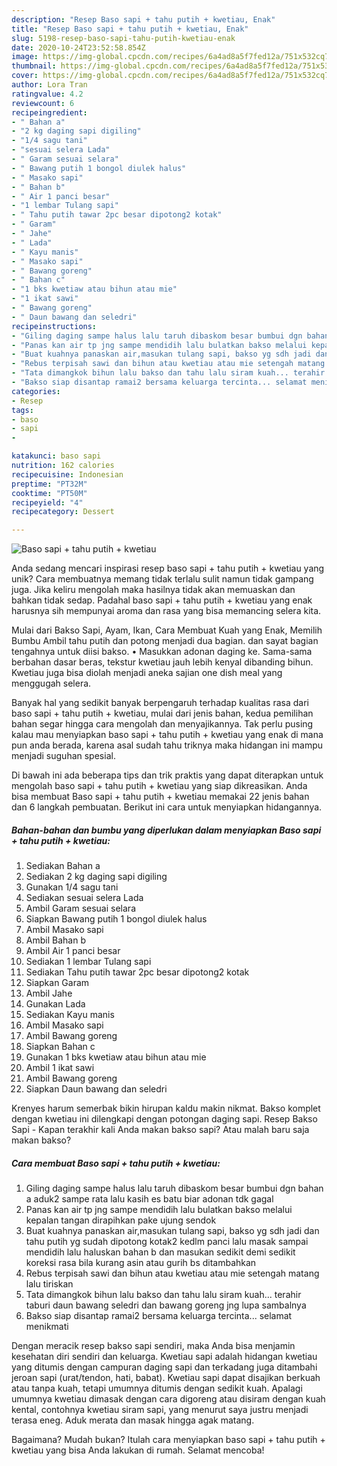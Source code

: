 ```yaml
---
description: "Resep Baso sapi + tahu putih + kwetiau, Enak"
title: "Resep Baso sapi + tahu putih + kwetiau, Enak"
slug: 5198-resep-baso-sapi-tahu-putih-kwetiau-enak
date: 2020-10-24T23:52:58.854Z
image: https://img-global.cpcdn.com/recipes/6a4ad8a5f7fed12a/751x532cq70/baso-sapi-tahu-putih-kwetiau-foto-resep-utama.jpg
thumbnail: https://img-global.cpcdn.com/recipes/6a4ad8a5f7fed12a/751x532cq70/baso-sapi-tahu-putih-kwetiau-foto-resep-utama.jpg
cover: https://img-global.cpcdn.com/recipes/6a4ad8a5f7fed12a/751x532cq70/baso-sapi-tahu-putih-kwetiau-foto-resep-utama.jpg
author: Lora Tran
ratingvalue: 4.2
reviewcount: 6
recipeingredient:
- " Bahan a"
- "2 kg daging sapi digiling"
- "1/4 sagu tani"
- "sesuai selera Lada"
- " Garam sesuai selara"
- " Bawang putih 1 bongol diulek halus"
- " Masako sapi"
- " Bahan b"
- " Air 1 panci besar"
- "1 lembar Tulang sapi"
- " Tahu putih tawar 2pc besar dipotong2 kotak"
- " Garam"
- " Jahe"
- " Lada"
- " Kayu manis"
- " Masako sapi"
- " Bawang goreng"
- " Bahan c"
- "1 bks kwetiaw atau bihun atau mie"
- "1 ikat sawi"
- " Bawang goreng"
- " Daun bawang dan seledri"
recipeinstructions:
- "Giling daging sampe halus lalu taruh dibaskom besar bumbui dgn bahan a aduk2 sampe rata lalu kasih es batu biar adonan tdk gagal"
- "Panas kan air tp jng sampe mendidih lalu bulatkan bakso melalui kepalan tangan dirapihkan pake ujung sendok"
- "Buat kuahnya panaskan air,masukan tulang sapi, bakso yg sdh jadi dan tahu putih yg sudah dipotong kotak2 kedlm panci lalu masak sampai mendidih lalu haluskan bahan b dan masukan sedikit demi sedikit koreksi rasa bila kurang asin atau gurih bs ditambahkan"
- "Rebus terpisah sawi dan bihun atau kwetiau atau mie setengah matang lalu tiriskan"
- "Tata dimangkok bihun lalu bakso dan tahu lalu siram kuah... terahir taburi daun bawang seledri dan bawang goreng jng lupa sambalnya"
- "Bakso siap disantap ramai2 bersama keluarga tercinta... selamat menikmati"
categories:
- Resep
tags:
- baso
- sapi
- 

katakunci: baso sapi  
nutrition: 162 calories
recipecuisine: Indonesian
preptime: "PT32M"
cooktime: "PT50M"
recipeyield: "4"
recipecategory: Dessert

---
```



![Baso sapi + tahu putih + kwetiau](https://img-global.cpcdn.com/recipes/6a4ad8a5f7fed12a/751x532cq70/baso-sapi-tahu-putih-kwetiau-foto-resep-utama.jpg)

Anda sedang mencari inspirasi resep baso sapi + tahu putih + kwetiau yang unik? Cara membuatnya memang tidak terlalu sulit namun tidak gampang juga. Jika keliru mengolah maka hasilnya tidak akan memuaskan dan bahkan tidak sedap. Padahal baso sapi + tahu putih + kwetiau yang enak harusnya sih mempunyai aroma dan rasa yang bisa memancing selera kita.

Mulai dari Bakso Sapi, Ayam, Ikan, Cara Membuat Kuah yang Enak, Memilih Bumbu Ambil tahu putih dan potong menjadi dua bagian. dan sayat bagian tengahnya untuk diisi bakso. • Masukkan adonan daging ke. Sama-sama berbahan dasar beras, tekstur kwetiau jauh lebih kenyal dibanding bihun. Kwetiau juga bisa diolah menjadi aneka sajian one dish meal yang menggugah selera.

Banyak hal yang sedikit banyak berpengaruh terhadap kualitas rasa dari baso sapi + tahu putih + kwetiau, mulai dari jenis bahan, kedua pemilihan bahan segar hingga cara mengolah dan menyajikannya. Tak perlu pusing kalau mau menyiapkan baso sapi + tahu putih + kwetiau yang enak di mana pun anda berada, karena asal sudah tahu triknya maka hidangan ini mampu menjadi suguhan spesial.


Di bawah ini ada beberapa tips dan trik praktis yang dapat diterapkan untuk mengolah baso sapi + tahu putih + kwetiau yang siap dikreasikan. Anda bisa membuat Baso sapi + tahu putih + kwetiau memakai 22 jenis bahan dan 6 langkah pembuatan. Berikut ini cara untuk menyiapkan hidangannya.

<!--inarticleads1-->

##### Bahan-bahan dan bumbu yang diperlukan dalam menyiapkan Baso sapi + tahu putih + kwetiau:

1. Sediakan  Bahan a
1. Sediakan 2 kg daging sapi digiling
1. Gunakan 1/4 sagu tani
1. Sediakan sesuai selera Lada
1. Ambil  Garam sesuai selara
1. Siapkan  Bawang putih 1 bongol diulek halus
1. Ambil  Masako sapi
1. Ambil  Bahan b
1. Ambil  Air 1 panci besar
1. Sediakan 1 lembar Tulang sapi
1. Sediakan  Tahu putih tawar 2pc besar dipotong2 kotak
1. Siapkan  Garam
1. Ambil  Jahe
1. Gunakan  Lada
1. Sediakan  Kayu manis
1. Ambil  Masako sapi
1. Ambil  Bawang goreng
1. Siapkan  Bahan c
1. Gunakan 1 bks kwetiaw atau bihun atau mie
1. Ambil 1 ikat sawi
1. Ambil  Bawang goreng
1. Siapkan  Daun bawang dan seledri


Krenyes harum semerbak bikin hirupan kaldu makin nikmat. Bakso komplet dengan kwetiau ini dilengkapi dengan potongan daging sapi. Resep Bakso Sapi - Kapan terakhir kali Anda makan bakso sapi? Atau malah baru saja makan bakso? 

<!--inarticleads2-->

##### Cara membuat Baso sapi + tahu putih + kwetiau:

1. Giling daging sampe halus lalu taruh dibaskom besar bumbui dgn bahan a aduk2 sampe rata lalu kasih es batu biar adonan tdk gagal
1. Panas kan air tp jng sampe mendidih lalu bulatkan bakso melalui kepalan tangan dirapihkan pake ujung sendok
1. Buat kuahnya panaskan air,masukan tulang sapi, bakso yg sdh jadi dan tahu putih yg sudah dipotong kotak2 kedlm panci lalu masak sampai mendidih lalu haluskan bahan b dan masukan sedikit demi sedikit koreksi rasa bila kurang asin atau gurih bs ditambahkan
1. Rebus terpisah sawi dan bihun atau kwetiau atau mie setengah matang lalu tiriskan
1. Tata dimangkok bihun lalu bakso dan tahu lalu siram kuah... terahir taburi daun bawang seledri dan bawang goreng jng lupa sambalnya
1. Bakso siap disantap ramai2 bersama keluarga tercinta... selamat menikmati


Dengan meracik resep bakso sapi sendiri, maka Anda bisa menjamin kesehatan diri sendiri dan keluarga. Kwetiau sapi adalah hidangan kwetiau yang ditumis dengan campuran daging sapi dan terkadang juga ditambahi jeroan sapi (urat/tendon, hati, babat). Kwetiau sapi dapat disajikan berkuah atau tanpa kuah, tetapi umumnya ditumis dengan sedikit kuah. Apalagi umumnya kwetiau dimasak dengan cara digoreng atau disiram dengan kuah kental, contohnya kwetiau siram sapi, yang menurut saya justru menjadi terasa eneg. Aduk merata dan masak hingga agak matang. 

Bagaimana? Mudah bukan? Itulah cara menyiapkan baso sapi + tahu putih + kwetiau yang bisa Anda lakukan di rumah. Selamat mencoba!
